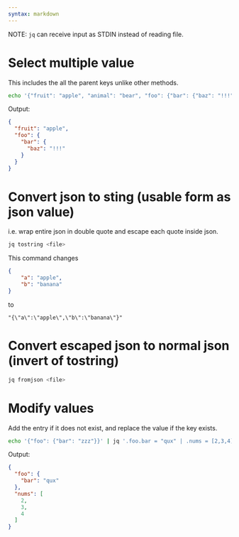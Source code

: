 ```yaml
---
syntax: markdown
---
```


NOTE: `jq` can receive input as STDIN instead of reading file.

# Select multiple value
This includes the all the parent keys unlike other methods.

```sh
echo '{"fruit": "apple", "animal": "bear", "foo": {"bar": {"baz": "!!!"}, "qux": "@@@"}}' | jq 'pick(.fruit, .foo.bar)'
```

Output:
```json
{
  "fruit": "apple",
  "foo": {
    "bar": {
      "baz": "!!!"
    }
  }
}
```

# Convert json to sting (usable form as json value)
i.e. wrap entire json in double quote and escape each quote inside json.
```sh
jq tostring <file>
```
This command changes
```json
{
    "a": "apple",
    "b": "banana"
}
```
to
```
"{\"a\":\"apple\",\"b\":\"banana\"}"
```

# Convert escaped json to normal json (invert of tostring)
```sh
jq fromjson <file>
```

# Modify values
Add the entry if it does not exist, and replace the value if the key exists.

```sh
echo '{"foo": {"bar": "zzz"}}' | jq '.foo.bar = "qux" | .nums = [2,3,4]'
```

Output:
```json
{
  "foo": {
    "bar": "qux"
  },
  "nums": [
    2,
    3,
    4
  ]
}
```
